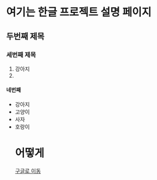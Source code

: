 # 여기는 한글 프로젝트 설명 페이지

## 두번째 제목
### 세번째 제목
1. 강아지
2. 
#### 네번째 
- 강아지
- 고양이
- 사자
- 호랑이
        <h1>어떻게 </h1>
        [구글로 이동](https://google.com)
